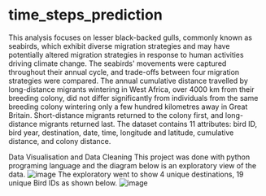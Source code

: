 # time_steps_prediction
This analysis focuses on lesser black-backed gulls, commonly known as seabirds, which exhibit diverse migration strategies and may have potentially altered migration strategies in response to human activities driving climate change. The seabirds' movements were captured throughout their annual cycle, and trade-offs between four migration strategies were compared. The annual cumulative distance travelled by long-distance migrants wintering in West Africa, over 4000 km from their breeding colony, did not differ significantly from individuals from the same breeding colony wintering only a few hundred kilometres away in Great Britain. Short-distance migrants returned to the colony first, and long-distance migrants returned last.
The dataset contains 11 attributes: bird ID, bird year, destination, date, time, longitude and latitude, cumulative distance, and colony distance.

Data Visualisation and Data Cleaning
This project was done with python programing language and the diagram below is an exploratory view of the data.
![image](https://user-images.githubusercontent.com/99766998/159179469-77603b98-efb1-4f7b-9e9b-4037961e2222.png)
The exploratory went to show 4 unique destinations, 19 unique Bird IDs as shown below.
![image](https://user-images.githubusercontent.com/99766998/159179517-52135b57-4e95-494e-a5d7-7636b56ed0ef.png)
